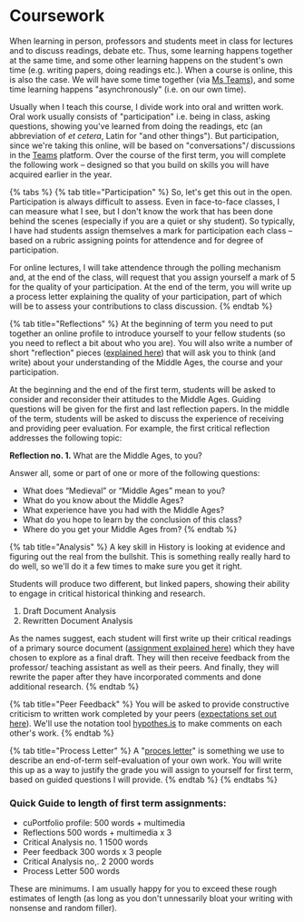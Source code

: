 # Coursework

When learning in person, professors and students meet in class for lectures and to discuss readings, debate etc. Thus, some learning happens together at the same time, and some other learning happens on the student's own time \(e.g. writing papers, doing readings etc.\). When a course is online, this is also the case. We will have some time together \(via [Ms Teams](../../digital-tools/teams/)\), and some time learning happens "asynchronously" \(i.e. on our own time\). 

Usually when I teach this course, I divide work into oral and written work. Oral work usually consists of "participation" i.e. being in class, asking questions, showing you've learned from doing the readings, etc \(an abbreviation of _et cetera_, Latin for "and other things"\). But participation, since we're taking this online, will be based on "conversations"/ discussions in the [Teams](../../digital-tools/teams/) platform. Over the course of the first term, you will complete the following work – designed so that you build on skills you will have acquired earlier in the year. 

{% tabs %}
{% tab title="Participation" %}
So, let's get this out in the open. Participation is always difficult to assess. Even in face-to-face classes, I can measure what I see, but I don't know the work that has been done behind the scenes \(especially if you are a quiet or shy student\). So typically, I have had students assign themselves a mark for participation each class – based on a rubric assigning points for attendence and for degree of participation. 

For online lectures, I will take attendence through the polling mechanism and, at the end of the class, will request that you assign yourself a mark of 5 for the quality of your participation. At the end of the term, you will write up a process letter explaining the quality of your participation, part of which will be to assess your contributions to class discussion.
{% endtab %}

{% tab title="Reflections" %}
At the beginning of term you need to put together an online profile to introduce yourself to your fellow students \(so you need to reflect a bit about who you are\). You will also write a number of short "reflection" pieces \([explained here](critical-reflections.md)\) that will ask you to think \(and write\) about your understanding of the Middle Ages, the course and your participation. 

At the beginning and the end of the first term, students will be asked to consider and reconsider their attitudes to the Middle Ages. Guiding questions will be given for the first and last reflection papers. In the middle of the term, students will be asked to discuss the experience of receiving and providing peer evaluation. For example, the first critical reflection addresses the following topic:

**Reflection no. 1.** What are the Middle Ages, to you?

Answer all, some or part of one or more of the following questions:

* What does “Medieval” or “Middle Ages” mean to you?
* What do you know about the Middle Ages?
* What experience have you had with the Middle Ages?
* What do you hope to learn by the conclusion of this class?
* Where do you get your Middle Ages from?
{% endtab %}

{% tab title="Analysis" %}
A key skill in History is looking at evidence and figuring out the real from the bullshit. This is something really really hard to do well, so we'll do it a few times to make sure you get it right. 

Students will produce two different, but linked papers, showing their ability to engage in critical historical thinking and research. 

1. Draft Document Analysis
2. Rewritten Document Analysis

As the names suggest, each student will first write up their critical readings of a primary source document \([assignment explained here](critical-analyses.md)\) which they have chosen to explore as a final draft. They will then receive feedback from the professor/ teaching assistant as well as their peers. And finally, they will rewrite the paper after they have incorporated comments and done additional research. 
{% endtab %}

{% tab title="Peer Feedback" %}
 You will be asked to provide constructive criticism to written work completed by your peers \([expectations set out here](peer-feedback.md)\). We'll use the notation tool [hypothes.is](../../digital-tools/hypothes.is.md) to make comments on each other's work. 
{% endtab %}

{% tab title="Process Letter" %}
A "[proces letter](process-letter.md)" is something we use to describe an end-of-term self-evaluation of your own work. You will write this up as a way to justify the grade you will assign to yourself for first term, based on guided questions I will provide. 
{% endtab %}
{% endtabs %}

### **Quick Guide to length of first term assignments**:

* cuPortfolio profile:                                   500 words + multimedia
* Reflections                                                500 words + multimedia x 3
* Critical Analysis no. 1                              1500 words
* Peer feedback                                           300 words x 3 people
* Critical Analysis no,. 2                              2000 words
* Process Letter                                           500 words

These are minimums. I am usually happy for you to exceed these rough estimates of length \(as long as you don't unnessarily bloat your writing with nonsense and random filler\).

